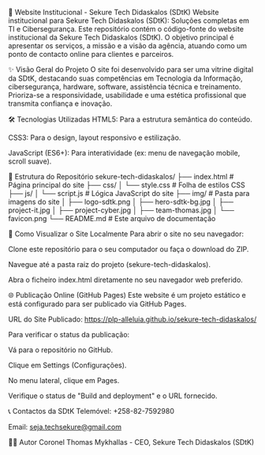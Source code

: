 🚀 Website Institucional - Sekure Tech Didaskalos (SDtK) Website institucional para Sekure Tech Didaskalos (SDtK): Soluções completas em TI e Cibersegurança. Este repositório contém o código-fonte do website institucional da Sekure Tech Didaskalos (SDtK). O objetivo principal é apresentar os serviços, a missão e a visão da agência, atuando como um ponto de contacto online para clientes e parceiros.

✨ Visão Geral do Projeto O site foi desenvolvido para ser uma vitrine digital da SDtK, destacando suas competências em Tecnologia da Informação, cibersegurança, hardware, software, assistência técnica e treinamento. Prioriza-se a responsividade, usabilidade e uma estética profissional que transmita confiança e inovação.

🛠️ Tecnologias Utilizadas HTML5: Para a estrutura semântica do conteúdo.

CSS3: Para o design, layout responsivo e estilização.

JavaScript (ES6+): Para interatividade (ex: menu de navegação mobile, scroll suave).

📂 Estrutura do Repositório sekure-tech-didaskalos/ ├── index.html # Página principal do site ├── css/ │ └── style.css # Folha de estilos CSS ├── js/ │ └── script.js # Lógica JavaScript do site ├── img/ # Pasta para imagens do site │ ├── logo-sdtk.png │ ├── hero-sdtk-bg.jpg │ ├── project-it.jpg │ ├── project-cyber.jpg │ ├── team-thomas.jpg │ └── favicon.png └── README.md # Este arquivo de documentação

🚀 Como Visualizar o Site Localmente Para abrir o site no seu navegador:

Clone este repositório para o seu computador ou faça o download do ZIP.

Navegue até a pasta raiz do projeto (sekure-tech-didaskalos).

Abra o ficheiro index.html diretamente no seu navegador web preferido.

🌐 Publicação Online (GitHub Pages) Este website é um projeto estático e está configurado para ser publicado via GitHub Pages.

URL do Site Publicado: https://plp-alleluia.github.io/sekure-tech-didaskalos/

Para verificar o status da publicação:

Vá para o repositório no GitHub.

Clique em Settings (Configurações).

No menu lateral, clique em Pages.

Verifique o status de "Build and deployment" e o URL fornecido.

📞 Contactos da SDtK Telemóvel: +258-82-7592980

Email: seja.techsekure@gmail.com

👨‍💻 Autor Coronel Thomas Mykhallas - CEO, Sekure Tech Didaskalos (SDtK)